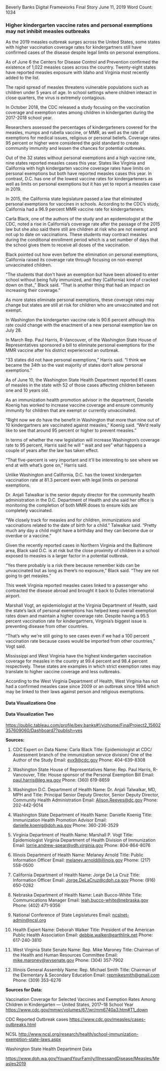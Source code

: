 Beverly Banks 
Digital Frameworks Final Story
June 11, 2019 
Word Count: 1034

### Higher kindergarten vaccine rates and personal exemptions may not inhibit measles outbreaks 

As the 2019 measles outbreak surges across the United States, some states with higher vaccination coverage rates for kindergartners still have confirmed cases of the disease despite legal limits on personal exemptions. 

As of June 6 the Centers for Disease Control and Prevention confirmed the existence of 1,022 measles cases across the country. Twenty-eight states have reported measles exposure with Idaho and Virginia most recently added to the list. 

The rapid spread of measles threatens vulnerable populations such as children under 5 years of age. In school settings where children interact in close quarters, the virus is extremely contagious.

In October 2018, the CDC released a study focusing on the vaccination coverage and exemption rates among children in kindergarten during the 2017-2018 school year. 

Researchers assessed the percentages of kindergarteners covered for the measles, mumps and rubella vaccine, or MMR, as well as the rate of exemptions for medical issues, religious or personal beliefs. Coverage rates 95 percent or higher were considered the gold standard to create community immunity and lessen the chances for potential outbreaks. 

Out of the 32 states without personal exemptions and a high vaccine rate, nine states reported measles cases this year. States like Virginia and California with high kindergarten vaccine coverage rates have limits on personal exemptions but both have reported measles cases this year. In contrast, D.C. has one of the lowest vaccine rates for kindergarteners as well as limits on personal exemptions but it has yet to report a measles case in 2019. 

In 2015, the California state legislature passed a law that eliminated personal exemptions for vaccines in schools. According to the CDC’s study, California had a 96.9 percent MMR vaccine rate for kindergarteners. 

Carla Black, one of the authors of the study and an epidemiologist at the CDC, noted a rise in California’s coverage rate after the passage of the 2015 law but she also said there still are children at risk who are not exempt and not up to date on vaccinations. These students may contract measles during the conditional enrollment period which is a set number of days that the school gives them to receive all doses of the vaccination. 

Black pointed out how even before the elimination on personal exemptions, California raised its coverage rate through focusing on non-exempt unvaccinated children. 

“The students that don't have an exemption but have been allowed to enter school without being fully immunized, and they (California) kind of cracked down on that.,” Black said. “That is another thing that had an impact on increasing their coverage.”

As more states eliminate personal exemptions, these coverage rates may change but states are still at risk for children who are unvaccinated and not exempt. 

In Washington the kindergarten vaccine rate is 90.6 percent although this rate could change with the enactment of a new personal exemption law on July 28. 

In March Rep. Paul Harris, R-Vancouver, of the Washington State House of Representatives sponsored a bill to eliminate personal exemptions for the MMR vaccine after his district experienced an outbreak. 

“33 states did not have personal exemptions,” Harris said. “I think we became the 34th so the vast majority of states don't allow personal exemptions.” 

As of June 10, the Washington State Health Department reported 81 cases of measles in the state with 52 of those cases affecting children between one and 10 years old. 

As an immunization health promotion advisor in the department, Danielle Koenig has worked to increase vaccine coverage and ensure community immunity for children that are exempt or currently unvaccinated. 

“Right now we do have the benefit in Washington that more than nine out of 10 kindergartners are vaccinated against measles,” Koenig said. “We’d really like to see that around 95 percent or higher to prevent measles.” 

In terms of whether the new legislation will increase Washington’s coverage rate to 95 percent, Harris said he will “ wait and see” what happens a couple of years after the law has taken effect. 

“That five-percent is very important and it'll be interesting to see where we end at with what’s gone on,” Harris said. 

Unlike Washington and California, D.C. has the lowest kindergarten vaccination rate at 81.3 percent even with legal limits on personal exemptions.  

Dr. Anjali Talwalkar is the senior deputy director for the community health administration in the D.C. Department of Health and she said her office is monitoring the completion of both MMR doses to ensure kids are completely vaccinated. 

“We closely track for measles and for children, immunizations and vaccinations related to the date of birth for a child.” Talwalkar said. “Pretty much any day a child might have a birthday and they can become due or overdue or a vaccine.” 

Given the recently reported cases in Northern Virginia and the Baltimore area, Black said D.C. is at risk but the close proximity of children in a school exposed to measles is a larger factor in a potential outbreak. 

“Yes there probably is a risk there because remember kids can be unvaccinated but as long as there’s no exposure,” Black said. “They are not going to get measles.” 

This week Virginia reported measles cases linked to a passenger who contracted the disease abroad and brought it back to Dulles International airport. 

Marshall Vogt, an epidemiologist at the Virginia Department of Health, said the state’s lack of personal exemptions has helped keep overall exemption rates down and maintain a higher coverage rate. Despite having a 95.5 percent vaccination rate for kindergartners, Virginia’s biggest issue is preventing disease from other countries. 

“That’s why we're still going to see cases even if we had a 100 percent vaccination rate because cases would be imported from other countries,” Vogt said. 

Mississippi and West Virginia have the highest kindergarten vaccination coverage for measles in the country at 99.4 percent and 98.4 percent respectively. These states are examples in which strict exemption rates may translate to higher vaccine coverage and less outbreaks. 

According to the West Virginia Department of Health, West Virginia has not had a confirmed measles case since 2009 or an outbreak since 1994 which may be linked to their laws against person and religious exemptions. 

#### Data Visualizations One

#### Data Visualization Two 
https://public.tableau.com/profile/bev.banks#!/vizhome/FinalProject2_15602357609060/Dashboard7?publish=yes

**Sources:**

1. CDC Expert on Data
Name: Carla Black
Title: Epidemiologist at CDC/ Assessment branch of the immunization service division/ One of the Author of the Study
Email: evx9@cdc.gov
Phone: 404-639-8308

2. Washington State House of Representatives 
Name: Rep. Paul Harris, R-Vancouver, 
Title: House sponsor of the Personal Exemption Bill 
Email: paul.harris@leg.wa.gov
Phone: (360) 619-8659

3. Washington D.C. Department of Health 
Name: Dr. Anjali Talwalkar, MD, MPH and 
Title: Principal Senior Deputy Director, Senior Deputy Director, Community Health Administration
Email: Alison.Reeves@dc.gov
Phone: 202-442-9014

4.  Washington State Department of Health 
Name: Danielle Koenig
Title: Immunization Health Promotion Advisor 
Email: danielle.koenig@doh.wa.gov
Phone: 360-236-3529

5. Virginia Department of Health
Name: Marshall P. Vogt
Title: Epidemiologist 
Virginia Department of Health 
Division of Immunization 
Email: lorrie.andrew-spear@vdh.virginia.gov
Phone: 804-864-8076

7. Illinois Department of Health
Name: Melaney Arnold
Title: Public Information Officer
Email: melaney.arnold@illinois.gov
Phome: (217) 558-0500

8. California Department of Health
Name: Jorge De La Cruz
Title: Information Officer 
Email: Jorge.DeLaCruz@cdph.ca.gov
Phone: (916) 650-0282 

9. Nebraska Department of Health 
Name: Leah Bucco-White
Title: Communications Manager 
Email: leah.bucco-white@nebraska.gov
Phone: (402) 471-9356

10. National Conference of State Legislatures
Email: ncslnet-admin@ncsl.org 

11. Health Expert 
Name: Deborah Walker
Title: President of the American Public Health Association 
Email: debbie.walker@earthlink.net
Phone: 617-240-3810 

12. West Virginia State Senate
Name: Rep. Mike Maroney 
Title: Chairman of the Health and Human Resources Committee 
Email: mike.maroney@wvsenate.gov
Phone: (304) 357-7902

13. Illinois General Assembly 
Name: Rep. Michael Smith 
Title: Chairman of the Elementary & Secondary Education
Email: repmikesmith@gmail.com 
Phone: (309) 353-6276

**Sources for Data:** 

Vaccination Coverage for Selected Vaccines and Exemption Rates Among Children in Kindergarten — United States, 2017–18 School Year
https://www.cdc.gov/mmwr/volumes/67/wr/mm6740a3.htm#T1_down

CDC Reported Outbreak cases 
https://www.cdc.gov/measles/cases-outbreaks.html

NCSL
http://www.ncsl.org/research/health/school-immunization-exemption-state-laws.aspx

Washington State Health Department Data 

https://www.doh.wa.gov/YouandYourFamily/IllnessandDisease/Measles/Measles2019



